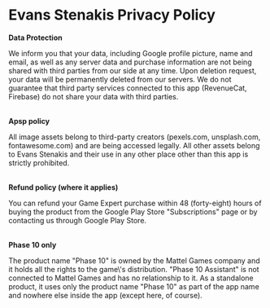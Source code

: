 # Evans Stenakis Privacy Policy
<b>Data Protection</b>
<p>We inform you that your data, including Google profile picture, name and email, as well as any server data and purchase information are not being shared with third parties from our side at any time. Upon deletion request, your data will be permanently deleted from our servers. We do not guarantee that third party services connected to this app (RevenueCat, Firebase) do not share your data with third parties.</p>
<br>
<b>Apsp policy</b>
<p>All image assets belong to third-party creators (pexels.com, unsplash.com, fontawesome.com) and are being accessed legally. All other assets belong to Evans Stenakis and their use in any other place other than this app is strictly prohibited.</p>
<br>
<b>Refund policy (where it applies)</b>
<p>You can refund your Game Expert purchase within 48 (forty-eight) hours of buying the product from the Google Play Store "Subscriptions" page or by contacting us through Google Play Store.</p>
<br>
<b>Phase 10 only</b>
<p>The product name "Phase 10" is owned by the Mattel Games company and it holds all the rights to the game\'s distribution. "Phase 10 Assistant" is not connected to Mattel Games and has no relationship to it. As a standalone product, it uses only the product name "Phase 10" as part of the app name and nowhere else inside the app (except here, of course).</p>
